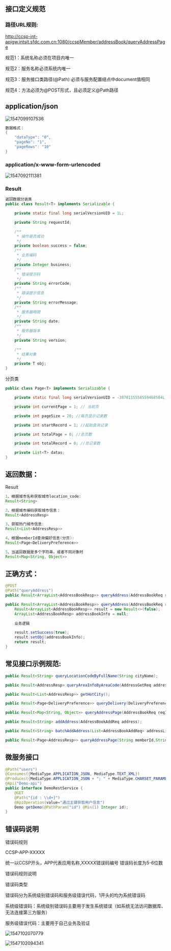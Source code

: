 ## 接口定义规范

### 路径URL规则:

<http://ccsp-int-apigw.intsit.sfdc.com.cn:1080/ccspMember/addressBook/queryAddressPage>

规范1：系统名称必须在项目内唯一

规范2：服务名称必须系统内唯一

规范3：服务接口类路径(@Path) 必须与服务配置结点中document值相同

规范4：方法必须为@POST形式，且必须定义@Path路径

## application/json

![1547099107536](assets/1547099107536.png)

```java
数据格式：
{
    "dataType": "0",
    "pageNo": "1",
    "pageRows": "10"
}

```

### application/x-www-form-urlencoded

![1547092111381](assets/1547092111381.png)

### Result

```java
返回数据分装类
public class Result<T> implements Serializable {

    private static final long serialVersionUID = 1L;

    private String requestId;

    /**
     * 操作是否成功
     */
    private boolean success = false;
    /**
     * 业务编码
     */
    private Integer business;
    /**
     * 错误提示码
     */
    private String errorCode;
    /**
     * 错误提示信息
     */
    private String errorMessage;
    /**
     * 服务器時間
     */
    private String date;
    /**
     * 服务器版本
     */
    private String version;

    /**
     * 结果对象
     */
    private T obj;
}

```

分页类

```java
public class Page<T> implements Serializable {

    private static final long serialVersionUID = -3878115558559468504L;

    private int currentPage = 1; // 当前页

    private int pageSize = 20; //每页显示记录数

    private int startRecord = 1; //起始查询记录

    private int totalPage = 0; //总页数

    private int totalRecord = 0; //总记录数

    private List<T> datas;
}

```

##  返回数据：

Result<T>

```java
1、根据城市名称获取城市location_code:
Result<String>

2、根据城市编码获取城市信息：
Result<AddressResp>

3、获取热门城市信息:
Result<List<AddressResp>>

4、根据memberId查询偏好信息(分页):
Result<Page<DeliveryPreference>>

5、当返回数据是多个字符串，或者不同对象时
Result<Map<String, Object>>

```

## 正确方式：

```java
@POST
@Path("queryAddress")
public Result<ArrayList<AddressBookResp>> queryAddress(AddressBookReq reqInfo);

public Result<ArrayList<AddressBookResp>> queryAddress(AddressBookReq reqInfo) {
    Result<ArrayList<AddressBookResp>> result = new Result<>(false);
    ArrayList<AddressBookResp> addressBookInfo = null;
   
    业务逻辑

    result.setSuccess(true);
    result.setObj(addressBookInfo);
    return result;
}
```

## 常见接口示例规范:

```java
public Result<String> queryLocationCodeByFullName(String cityName);

public Result<AddressResp> queryAreaInfoByAreaCode(AddressGetReq addressGetReq);

public Result<List<AddressResp>> getHotCity();

public Result<Page<DeliveryPreference>> queryDelivery(DeliveryPreferenceReq deliveryPreferenceReq);

public Result<Map<String, Object>> queryAddressPage(AddressBookReq reqInfo);

public Result<String> addAddress(AddressBookAddReq address);

public Result<String> batchAddAddress(List<AddressBookAddReq> addressList);

public Result<Page<AddressResp>> queryAddressPage(String memberId,String currentPage,String pageSize);

```

## 微服务接口

```java
@Path("users")
@Consumes({MediaType.APPLICATION_JSON, MediaType.TEXT_XML})
@Produces({MediaType.APPLICATION_JSON + "; " + MediaType.CHARSET_PARAMETER + "=UTF-8", MediaType.TEXT_XML + "; " + MediaType.CHARSET_PARAMETER + "=UTF-8"})
@Api("Demo-api")
public interface DemoRestService {
    @GET
    @Path("{id : \\d+}")
    @ApiOperation(value="通过主键获取用户信息")
    Demo getDemo(@PathParam("id") @Min(1) Integer id);
}
```


## 错误码说明

错误码规则

CCSP-APP-XXXXX

统一以CCSP开头，APP代表应用名称,XXXXX错误码编号 错误码长度为5-6位数

错误码规则说明

错误码类型

错误码分为系统级别错误码和服务级错误代码，1开头的均为系统错误码

系统级错误码：系统级别错误码主要用于发生系统错误（如系统无法访问数据库、无法连接第三方服务）

服务级错误代码：主要用于自己业务及验证

![1547102070779](assets/1547102070779.png)

![1547102094341](assets/1547102094341.png)



